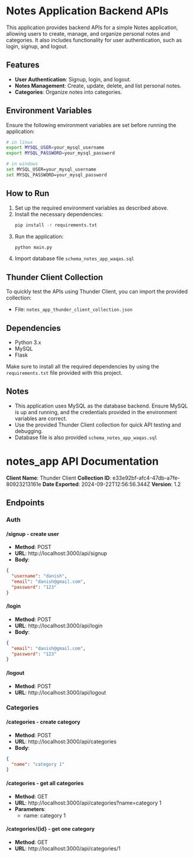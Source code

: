 
# Notes Application Backend APIs

This application provides backend APIs for a simple Notes application, allowing users to create, manage, and organize personal notes and categories. It also includes functionality for user authentication, such as login, signup, and logout.

## Features

- **User Authentication**: Signup, login, and logout.
- **Notes Management**: Create, update, delete, and list personal notes.
- **Categories**: Organize notes into categories.

## Environment Variables

Ensure the following environment variables are set before running the application:

```bash
# in linux
export MYSQL_USER=your_mysql_username
export MYSQL_PASSWORD=your_mysql_password
```


```bash
# in windows
set MYSQL_USER=your_mysql_username
set MYSQL_PASSWORD=your_mysql_password
```

## How to Run

1. Set up the required environment variables as described above.
2. Install the necessary dependencies:
   ```bash
   pip install -r requirements.txt
   ```
3. Run the application:
   ```bash
   python main.py
   ```
4. Import database file `schema_notes_app_waqas.sql`

## Thunder Client Collection

To quickly test the APIs using Thunder Client, you can import the provided collection:

- File: `notes_app_thunder_client_collection.json`

## Dependencies

- Python 3.x
- MySQL
- Flask

Make sure to install all the required dependencies by using the `requirements.txt` file provided with this project.

## Notes

- This application uses MySQL as the database backend. Ensure MySQL is up and running, and the credentials provided in the environment variables are correct.
- Use the provided Thunder Client collection for quick API testing and debugging.
- Database file is also provided `schema_notes_app_waqas.sql`



# notes_app API Documentation
**Client Name**: Thunder Client
**Collection ID**: e33e92bf-afc4-47db-a7fe-80923213161e
**Date Exported**: 2024-09-22T12:56:56.344Z
**Version**: 1.2

## Endpoints

### Auth

#### /signup - create user
- **Method**: POST
- **URL**: http://localhost:3000/api/signup
- **Body**:
```json
{
  "username": "danish",
  "email": "danish@gmail.com",
  "password": "123"
}
```

#### /login
- **Method**: POST
- **URL**: http://localhost:3000/api/login
- **Body**:
```json
{
  "email": "danish@gmail.com",
  "password": "123"
}
```

#### /logout
- **Method**: POST
- **URL**: http://localhost:3000/api/logout

### Categories

#### /categories - create category
- **Method**: POST
- **URL**: http://localhost:3000/api/categories
- **Body**:
```json
{
  "name": "category 1"
}
```

#### /categories - get all categories
- **Method**: GET
- **URL**: http://localhost:3000/api/categories?name=category 1
- **Parameters**:
  - name: category 1

#### /categories/{id} - get one category
- **Method**: GET
- **URL**: http://localhost:3000/api/categories/1